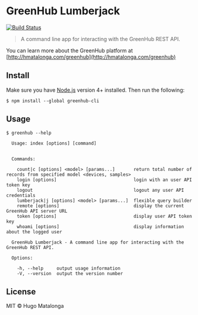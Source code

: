 # GreenHub Lumberjack

[![Build Status](https://travis-ci.org/hmatalonga/greenhub-lumberjack.svg?branch=master)](https://travis-ci.org/hmatalonga/greenhub-lumberjack)

> A command line app for interacting with the GreenHub REST API.

You can learn more about the GreenHub platform at [http://hmatalonga.com/greenhub](http://hmatalonga.com/greenhub)

## Install

Make sure you have [Node.js](https://nodejs.org) version 4+ installed. Then run the following:

```
$ npm install --global greenhub-cli
```

## Usage

```
$ greenhub --help

  Usage: index [options] [command]


  Commands:

    count|c [options] <model> [params...]       return total number of records from specified model <devices, samples>
    login [options]                             login with an user API token key
    logout                                      logout any user API credentials
    lumberjack|j [options] <model> [params...]  flexible query builder
    remote [options]                            display the current GreenHub API server URL
    token [options]                             display user API token key
    whoami [options]                            display information about the logged user

  GreenHub Lumberjack - A command line app for interacting with the GreenHub REST API.

  Options:

    -h, --help     output usage information
    -V, --version  output the version number
```

## License
MIT © Hugo Matalonga
